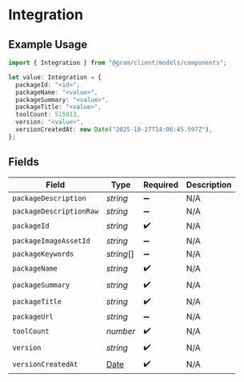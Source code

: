 # Integration

## Example Usage

```typescript
import { Integration } from "@gram/client/models/components";

let value: Integration = {
  packageId: "<id>",
  packageName: "<value>",
  packageSummary: "<value>",
  packageTitle: "<value>",
  toolCount: 515013,
  version: "<value>",
  versionCreatedAt: new Date("2025-10-27T14:06:45.597Z"),
};
```

## Fields

| Field                                                                                         | Type                                                                                          | Required                                                                                      | Description                                                                                   |
| --------------------------------------------------------------------------------------------- | --------------------------------------------------------------------------------------------- | --------------------------------------------------------------------------------------------- | --------------------------------------------------------------------------------------------- |
| `packageDescription`                                                                          | *string*                                                                                      | :heavy_minus_sign:                                                                            | N/A                                                                                           |
| `packageDescriptionRaw`                                                                       | *string*                                                                                      | :heavy_minus_sign:                                                                            | N/A                                                                                           |
| `packageId`                                                                                   | *string*                                                                                      | :heavy_check_mark:                                                                            | N/A                                                                                           |
| `packageImageAssetId`                                                                         | *string*                                                                                      | :heavy_minus_sign:                                                                            | N/A                                                                                           |
| `packageKeywords`                                                                             | *string*[]                                                                                    | :heavy_minus_sign:                                                                            | N/A                                                                                           |
| `packageName`                                                                                 | *string*                                                                                      | :heavy_check_mark:                                                                            | N/A                                                                                           |
| `packageSummary`                                                                              | *string*                                                                                      | :heavy_check_mark:                                                                            | N/A                                                                                           |
| `packageTitle`                                                                                | *string*                                                                                      | :heavy_check_mark:                                                                            | N/A                                                                                           |
| `packageUrl`                                                                                  | *string*                                                                                      | :heavy_minus_sign:                                                                            | N/A                                                                                           |
| `toolCount`                                                                                   | *number*                                                                                      | :heavy_check_mark:                                                                            | N/A                                                                                           |
| `version`                                                                                     | *string*                                                                                      | :heavy_check_mark:                                                                            | N/A                                                                                           |
| `versionCreatedAt`                                                                            | [Date](https://developer.mozilla.org/en-US/docs/Web/JavaScript/Reference/Global_Objects/Date) | :heavy_check_mark:                                                                            | N/A                                                                                           |